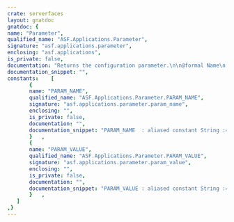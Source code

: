```yaml
---
crate: serverfaces
layout: gnatdoc
gnatdoc: {
name: "Parameter",
qualified_name: "ASF.Applications.Parameter",
signature: "asf.applications.parameter",
enclosing: "asf.applications",
is_private: false,
documentation: "Returns the configuration parameter.\n\n@formal Name\n  The default value.\n@formal Default",
documentation_snippet: "",
constants:    [
       {
       name: "PARAM_NAME",
       qualified_name: "ASF.Applications.Parameter.PARAM_NAME",
       signature: "asf.applications.parameter.param_name",
       enclosing: "",
       is_private: false,
       documentation: "",
       documentation_snippet: "PARAM_NAME  : aliased constant String := Name;",
       }   ,
       {
       name: "PARAM_VALUE",
       qualified_name: "ASF.Applications.Parameter.PARAM_VALUE",
       signature: "asf.applications.parameter.param_value",
       enclosing: "",
       is_private: false,
       documentation: "",
       documentation_snippet: "PARAM_VALUE : aliased constant String := Default;",
       }   ,
   ]
,}
---
```

